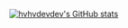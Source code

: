 [![hvhvdevdev's GitHub stats](https://github-readme-stats.vercel.app/api?username=hvhvdevdev&show_icons=true&theme=tokyonight&hide=contribs)]()

